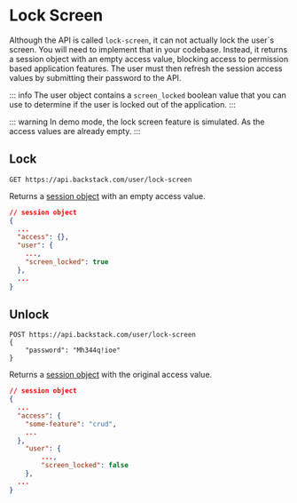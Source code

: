 # Lock Screen

Although the API is called `lock-screen`, it can not actually lock the user`s screen. You will need to implement that in your codebase. Instead, it returns a session object with an empty access value, blocking access to permission based application features. The user must then refresh the session access values by submitting their password to the API.

::: info
The user object contains a `screen_locked` boolean value that you can use to determine if the user is locked out of the application.
:::


::: warning
In demo mode, the lock screen feature is simulated. As the access values are already empty. 
:::

## Lock

```http request
GET https://api.backstack.com/user/lock-screen
```

Returns a [session object](../app/session.md) with an empty access value.


```json
// session object
{
  ...
  "access": {},
  "user": {
    ...,
    "screen_locked": true
  },
  ...
}
```


## Unlock

```http request
POST https://api.backstack.com/user/lock-screen
{
    "password": "Mh344q!ioe"
}
```

Returns a [session object](../app/session.md) with the original access value.



```json
// session object
{
  ...
  "access": {
    "some-feature": "crud",
    ...
  },
    "user": {
        ...,
        "screen_locked": false
    },
  ...
}
```